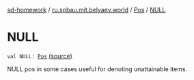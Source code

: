 [sd-homework](../../index.md) / [ru.spbau.mit.belyaev.world](../index.md) / [Pos](index.md) / [NULL](.)

# NULL

`val NULL: `[`Pos`](index.md) [(source)](https://github.com/StasBel/sd-homework/blob/Roguelike/src/main/kotlin/ru/spbau/mit/belyaev/world/Geom.kt#L27)

NULL pos in some cases useful for denoting unattainable items.

